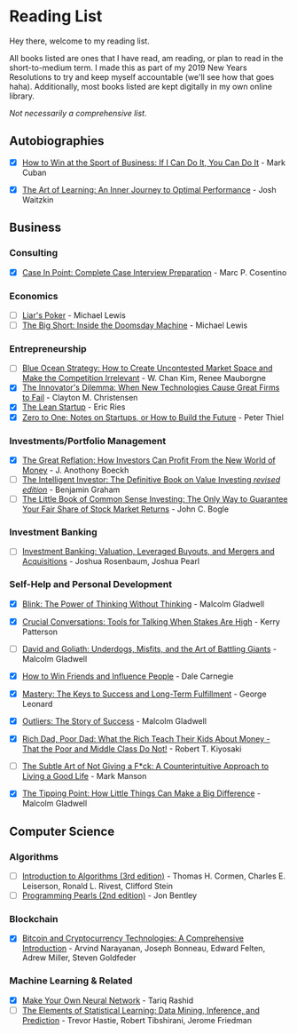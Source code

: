 # Reading List #
Hey there, welcome to my reading list.

All books listed are ones that I have read, am reading, or plan to read in the short-to-medium term. I made this as part of my 2019 New Years Resolutions to try and keep myself accountable (we'll see how that goes haha). Additionally, most books listed are kept digitally in my own online library.

*Not necessarily a comprehensive list.*


## Autobiographies ##
- [x] [How to Win at the Sport of Business: If I Can Do It, You Can Do It](https://www.amazon.com/How-Win-Sport-Business-Can-ebook/dp/B006AX6ONI) - Mark Cuban
- [x] [The Art of Learning: An Inner Journey to Optimal Performance](https://www.amazon.com/Art-Learning-Journey-Optimal-Performance/dp/0743277465) - Josh Waitzkin


## Business ##


### Consulting ###
- [x] [Case In Point: Complete Case Interview Preparation](https://www.amazon.com/Case-Point-Complete-Interview-Preparation/dp/0971015880) - Marc P. Cosentino

### Economics ###
- [ ] [Liar's Poker](https://www.amazon.com/Liars-Poker-Norton-Paperback-Michael/dp/039333869X) - Michael Lewis
- [ ] [The Big Short: Inside the Doomsday Machine](https://www.amazon.com/Big-Short-Inside-Doomsday-Machine/dp/0393338827) - Michael Lewis

### Entrepreneurship ###
- [ ] [Blue Ocean Strategy: How to Create Uncontested Market Space and Make the Competition Irrelevant](https://www.amazon.com/Blue-Ocean-Strategy-Uncontested-Competition/dp/1591396190) - W. Chan Kim, Renee Mauborgne
- [x] [The Innovator's Dilemma: When New Technologies Cause Great Firms to Fail](https://www.amazon.com/Innovators-Dilemma-Technologies-Cause-Great/dp/1565114159) - Clayton M. Christensen
- [x] [The Lean Startup](https://www.amazon.com/Lean-Startup-Entrepreneurs-Continuous-Innovation/dp/0307887898) - Eric Ries
- [x] [Zero to One: Notes on Startups, or How to Build the Future](https://www.amazon.com/Zero-One-Notes-Startups-Future/dp/0804139296) - Peter Thiel

### Investments/Portfolio Management ###
- [x] [The Great Reflation: How Investors Can Profit From the New World of Money](https://www.amazon.com/Great-Reflation-Investors-Profit-World/dp/0470538775) - J. Anothony Boeckh
- [ ] [The Intelligent Investor: The Definitive Book on Value Investing _revised edition_](https://www.amazon.com/Intelligent-Investor-Definitive-Investing-Essentials/dp/0060555661) - Benjamin Graham
- [ ] [The Little Book of Common Sense Investing: The Only Way to Guarantee Your Fair Share of Stock Market Returns](https://www.amazon.com/Little-Book-Common-Sense-Investing/dp/0470102101) - John C. Bogle

### Investment Banking ###
- [ ] [Investment Banking: Valuation, Leveraged Buyouts, and Mergers and Acquisitions](https://www.amazon.com/Investment-Banking-Valuation-Leveraged-Acquisitions/dp/1118656210) - Joshua Rosenbaum, Joshua Pearl

### Self-Help and Personal Development ###
- [x] [Blink: The Power of Thinking Without Thinking](https://www.amazon.com/Blink-Power-Thinking-Without/dp/0316010669) - Malcolm Gladwell
- [x] [Crucial Conversations: Tools for Talking When Stakes Are High](https://www.amazon.com/Crucial-Conversations-Talking-Stakes-Second/dp/1469266822) - Kerry Patterson
- [ ] [David and Goliath: Underdogs, Misfits, and the Art of Battling Giants](https://www.amazon.com/David-Goliath-Underdogs-Misfits-Battling/dp/0316204374) - Malcolm Gladwell
- [x] [How to Win Friends and Influence People](https://www.amazon.com/How-Win-Friends-Influence-People/dp/0671027034) - Dale Carnegie
- [x] [Mastery: The Keys to Success and Long-Term Fulfillment](https://www.amazon.com/Mastery-Keys-Success-Long-Term-Fulfillment/dp/0452267560) - George Leonard
- [x] [Outliers: The Story of Success](https://www.amazon.com/Outliers-Story-Success-Malcolm-Gladwell/dp/0316017930) - Malcolm Gladwell
- [x] [Rich Dad, Poor Dad: What the Rich Teach Their Kids About Money - That the Poor and Middle Class Do Not!](https://www.amazon.com/Rich-Dad-Poor-Teach-Middle/dp/1543626610) - Robert T. Kiyosaki
- [ ] [The Subtle Art of Not Giving a F*ck: A Counterintuitive Approach to Living a Good Life](https://www.amazon.com/Subtle-Art-Not-Giving-Counterintuitive-ebook/dp/B019MMUA8S) - Mark Manson
- [x] [The Tipping Point: How Little Things Can Make a Big Difference](https://www.amazon.com/Tipping-Point-Little-Things-Difference/dp/0316346624) - Malcolm Gladwell


## Computer Science ##

### Algorithms ###
- [ ] [Introduction to Algorithms (3rd edition)](https://www.amazon.com/Introduction-Algorithms-3rd-MIT-Press/dp/0262033844) - Thomas H. Cormen, Charles E. Leiserson, Ronald L. Rivest, Clifford Stein
- [ ] [Programming Pearls (2nd edition)](https://www.amazon.com/Programming-Pearls-2nd-Jon-Bentley/dp/0201657880) - Jon Bentley

### Blockchain ###
- [x] [Bitcoin and Cryptocurrency Technologies: A Comprehensive Introduction](https://www.amazon.com/Bitcoin-Cryptocurrency-Technologies-Comprehensive-Introduction/dp/0691171696) - Arvind Narayanan, Joseph Bonneau, Edward Felten, Adrew Miller, Steven Goldfeder

### Machine Learning & Related ###
- [x] [Make Your Own Neural Network](https://www.amazon.com/Make-Your-Own-Neural-Network-ebook/dp/B01EER4Z4G) - Tariq Rashid
- [ ] [The Elements of Statistical Learning: Data Mining, Inference, and Prediction](https://www.amazon.com/Elements-Statistical-Learning-Springer-Statistics-ebook/dp/B00475AS2E/) - Trevor Hastie, Robert Tibshirani, Jerome Friedman
